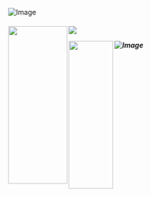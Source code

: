 
![Image](https://github.com/user-attachments/assets/a2896b6d-4b7b-4d5a-87e2-0f0ee85fb8d5)




<h5 align="left">
<img src="https://github.com/user-attachments/assets/d65cd818-2fc3-4150-9571-a73c3679f1fe" width="120" height="320" align="left"></img> <img src="https://komarev.com/ghpvc/?username=kagefumiw&color=33252E&plastic&label=⠀cuties(⁠≧⁠▽⁠≦"></img><br>
  

<img src="https://github.com/user-attachments/assets/d65cd818-2fc3-4150-9571-a73c3679f1fe" width="90" height="300" align="left"></img>
![Image](https://github.com/user-attachments/assets/40413344-6605-4208-aa27-1143b88cfa47)
